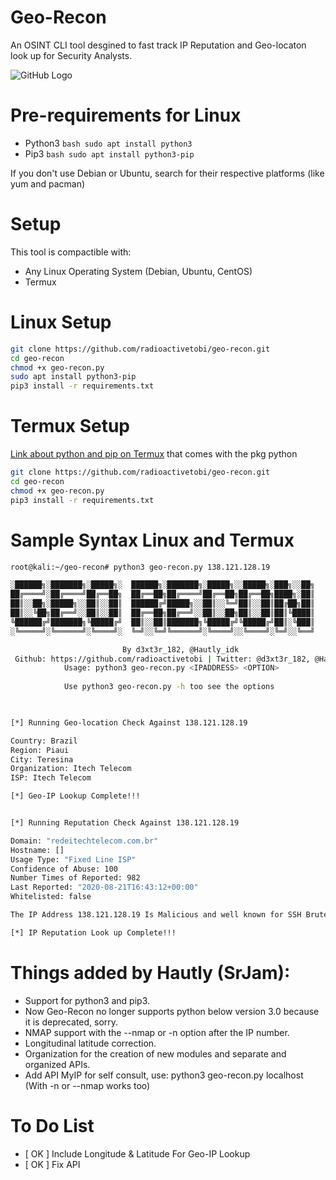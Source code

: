 # Geo-Recon
An OSINT CLI tool desgined to fast track IP Reputation and Geo-locaton look up for Security Analysts.

![GitHub Logo](/geo-recon.png)

# Pre-requirements for Linux

* Python3 ```bash sudo apt install python3 ```
* Pip3 ```bash sudo apt install python3-pip ```

If you don't use Debian or Ubuntu, search for their respective platforms (like yum and pacman)

# Setup
This tool is compactible with:
* Any Linux Operating System (Debian, Ubuntu, CentOS)
* Termux

# Linux Setup
```bash
git clone https://github.com/radioactivetobi/geo-recon.git
cd geo-recon
chmod +x geo-recon.py
sudo apt install python3-pip
pip3 install -r requirements.txt
```
# Termux Setup 

[Link about python and pip on Termux](https://wiki.termux.com/wiki/Python) that comes with the pkg python

```bash
git clone https://github.com/radioactivetobi/geo-recon.git
cd geo-recon
chmod +x geo-recon.py
pip3 install -r requirements.txt
```
# Sample Syntax Linux and Termux
```bash
root@kali:~/geo-recon# python3 geo-recon.py 138.121.128.19

░██████╗░███████╗░█████╗░  ██████╗░███████╗░█████╗░░█████╗░███╗░░██╗
██╔════╝░██╔════╝██╔══██╗  ██╔══██╗██╔════╝██╔══██╗██╔══██╗████╗░██║
██║░░██╗░█████╗░░██║░░██║  ██████╔╝█████╗░░██║░░╚═╝██║░░██║██╔██╗██║
██║░░╚██╗██╔══╝░░██║░░██║  ██╔══██╗██╔══╝░░██║░░██╗██║░░██║██║╚████║
╚██████╔╝███████╗╚█████╔╝  ██║░░██║███████╗╚█████╔╝╚█████╔╝██║░╚███║
░╚═════╝░╚══════╝░╚════╝░  ╚═╝░░╚═╝╚══════╝░╚════╝░░╚════╝░╚═╝░░╚══╝

                         By d3xt3r_182, @Hautly_idk
 Github: https://github.com/radioactivetobi | Twitter: @d3xt3r_182, @Hautly_idk
            Usage: python3 geo-recon.py <IPADDRESS> <OPTION>
            
            Use python3 geo-recon.py -h too see the options
            


[*] Running Geo-location Check Against 138.121.128.19

Country: Brazil
Region: Piaui
City: Teresina
Organization: Itech Telecom
ISP: Itech Telecom

[*] Geo-IP Lookup Complete!!!


[*] Running Reputation Check Against 138.121.128.19

Domain: "redeitechtelecom.com.br"
Hostname: []
Usage Type: "Fixed Line ISP"
Confidence of Abuse: 100
Number Times of Reported: 982
Last Reported: "2020-08-21T16:43:12+00:00"
Whitelisted: false

The IP Address 138.121.128.19 Is Malicious and well known for SSH Bruteforce Attacks

[*] IP Reputation Look up Complete!!!
```


# Things added by Hautly (SrJam):

- Support for python3 and pip3.
- Now Geo-Recon no longer supports python below version 3.0 because it is deprecated, sorry.
- NMAP support with the --nmap or -n option after the IP number.
- Longitudinal latitude correction.
- Organization for the creation of new modules and separate and organized APIs.
- Add API MyIP for self consult, use: python3 geo-recon.py localhost (With -n or --nmap works too)


# To Do List
* [ OK ] Include Longitude & Latitude For Geo-IP Lookup
* [ OK ] Fix API

